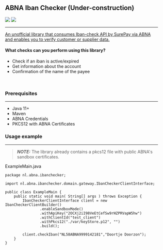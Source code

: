 ## ABNA Iban Checker (Under-construction)

<p float="left">
  <img src="https://img.shields.io/badge/Java-ED8B00?style=for-the-badge&logo=java&logoColor=white"/>
  <img src="https://img.shields.io/badge/apache_maven-C71A36?style=for-the-badge&logo=apachemaven&logoColor=white"/>
</p>

------------
[An unofficial library that consumes Iban-check API by SurePay via ABNA and enables you to verify customer or supplier data.](https://developer.abnamro.com/api-products/iban-name-check)

#### What checks can you perform using this library? 

  * Check if an iban is active/expired
  * Get information about the account
  * Confirmation of the name of the payee

&nbsp;
### Prerequisites
------------
  * Java 11+
  * Maven
  * ABNA Credentials
  * PKCS12 with ABNA Certificates

### Usage example
------------
> **_NOTE:_**  The library already contains a pkcs12 file with public ABNA's sandbox certificates.
&nbsp;

ExampleMain.java


```
package nl.abna.ibanchecker;

import nl.abna.ibanchecker.domain.gateway.IbanCheckerClientInterface;

public class ExampleMain {
    public static void main( String[] args ) throws Exception {
        IbanCheckerClientInterface client = new IbanCheckerClientBuilder()
                .enableSandboxMode()
                .withApiKey("2OCXj2iI98VeEtCefSw9rHZPRVapW5hw")
                .withClientId("test_client")
                .withPkcs12("./var/keyStore.p12", "")
                .build();

        client.checkIban("NL58ABNA9999142181","Doortje Doorzon");
    }
}

```
